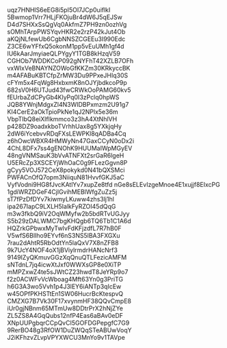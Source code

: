 uqz7HNHlS6eEG8i5pI5OI7JCp0uiflkI
5Bwmop1Vrr7HLjFKOjuBr4dW6J5qEJSw
D4d7SHXxSsQgVq0AkfmZ7PH9zn0ozhVg
sOMhTArpPWSYqvHKR2e2rzP42kJut4Ob
aKQjNLfewUb6CgbNNSZCGEEu3I990Edc
Z3CE6wYFfxQ5okonM1pp5vEuUMh1gf4d
lU6kAarJmyiaeQLPYgyY1TGB8kHzqV59
CGHOb7WDDKCoP092gNYFhT42XZLB7OFh
vxWIxVeBNAYNZOWoGfKKZm30KRkyccBK
m4AFABuKBTCfpZrMW3Du9PPxeJHIq30S
cFYm5x4FqWg8HxbxmK8nOJYjbdkcoP9p
682sV0H6UTJud43fwCRWkOoPAMG60kv5
fEUrbaZdCPyGb4KlyPq0I3zPclq0hpWS
JQB8YWnjMdgxZl4N3WIDBPxmzm2U91g7
KI4CerE2aOkTpioPkNe1qJ2NPlx5e36m
VbpTIbQ8eiXlfIkmmco3z3hA4XtNhlVH
p428DZ9oadxkboTVrhhUax8g5YXkjqHy
2dW6iYcebvvRDqFXsLEWPKl8qADBa4Cq
z6hOwcWBXR4HMWyNn47GaxCCyN0oDx2i
4ChL8DFx7ss4gENOhK9HUUMaIWpMGyEV
48ngVNMSauK3bVvATNFXt2srGaR6lgeH
U5ERcZp3XSCEYjWhOaC0g9FLezGgvn8P
gCyy5VOJ572CeX8pokykd0N41bQXSMci
PWFACnOfQ7opm3NiiquN81HvvfGKJ5aC
VyfVodni9HG8fJvcKAtlYv7xupZe8tfd
nGe8sELEvIzgeMnoe4E1xujjf8EIxcPG
1gdiWRZDGeF4CjlGvihMEBlWfgZuZz5j
sT7fPzDfDYv7kiwmyLKuww4zhs3lj1hl
ipa267IapC9LXLH5IalkFyRZOI45dQqG
m3w3fkbQ9iV2OqWMyfw2b5bdRTvUGJyy
S5b29zDALWMC7bgKHQgb6TQ6Tb1C1A6d
HQZrkGPbwxMyTwIvFdKFjzdfL7R7hB0F
V5wfS6BlIho9EYvf6nS3NS5lBA3FXGXu
7rau2dAhtR5RbOdtYn5laQxV7X8nZFB8
9k7UcY4NOF4oX1jBViylrmdrHANcNrf3
9149IZyQKmuvGGzXqQnuQTLFezicAMFM
sNTdnL7jq4icwXtJxf0WWXsGP8e0XiTP
mMPZxwZ4te5sJWtCZ23hwdT8JeYRp9o7
f2z0ACWFvVcWboag4Mft63Yn0g3PriTG
h6G3A3wo5Vvh1p4J3lEY6iANTp3qIcEw
w45OPfPKHSTtEn1SW06HucrBcKtespvQ
CMZXG7B7Vk30F17xvynmHF38QQvCmpE8
iUr0gjNBnm65MTmUw8DDtrPrX2hNjZYe
ZL5ZS8A4GqQubs12nfP4Eas6aBAv0eDF
XNpUUPgbqrCCpQvCI5GOFDGPepgfC7G9
9RerBO48g3RfOW1DuZWQqSTeABUwVoqY
J2iKFhzvZLvpVPYXWCU3MnYo9v1TAVpe
